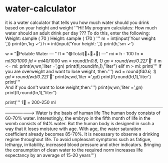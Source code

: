 # water-calculator
it is a water calculator that tells you how much water should you drink based on your height and weight
'''Hi!
  My program calculates: How much water should an adult drink per day ???
  To do this, enter the following:
Weight: sample ( 70 )
Height: sample ( 170 )
                                           '''
m = int(input('Your weight: ',))
print(m,'kg ✓')
h = int(input('Your height: ',))
print(h,'sm ✓')

w = "🔘Potable Water  — "
fl = "🟢Total(🍵+🍹+🥛) —"
mi = h - 100
fn = mi*30/1000
fd = mi*40/1000
wn = round(fn*0.6, 1)
gn = round(wn/0.22)*'🥛'
if m <= mi:
  print(w,wn,'liter =',gn)
  print(fl,round(fn,1),"liter")
elif m > mi:
  print('''  If you are overweight and want to lose weight, then:''')
  wd = round(fd*0.6, 1)
  gd = round(wd/0.22)*'🥛'
  print(w,wd,'liter =',gd)
  print(fl,round(fd,1),'liter')
  print('''  
  And if you don't want to lose weight,then:''')
  print(w,wn,'liter =',gn)
  print(fl,round(fn,1),"liter")

print('''
1🥛 =  200-250 ml
———————————————————————————————————————————>
  Water is the basis of human life
The human body consists of 60-70% water. Interestingly, the embryo in the fifth month of life in the womb consists of 94% water. But the human body is designed in such a way that it loses moisture with age. With age, the water saturation coefficient already becomes 85-70%.
  It is necessary to observe a drinking regime throughout life. To avoid unpleasant symptoms such as fatigue, lethargy, irritability, increased blood pressure and other indicators. Bringing the consumption of clean water to the required norm increases life expectancy by an average of 15-20 years''')


